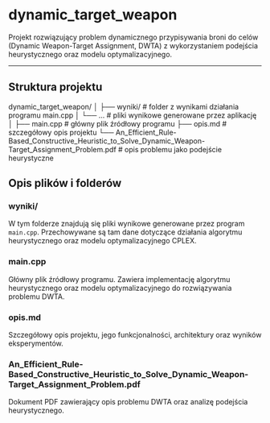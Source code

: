 # dynamic_target_weapon

Projekt rozwiązujący problem dynamicznego przypisywania broni do celów (Dynamic Weapon-Target Assignment, DWTA) z wykorzystaniem podejścia heurystycznego oraz modelu optymalizacyjnego.

---

## Struktura projektu

dynamic_target_weapon/
│
├── wyniki/ # folder z wynikami działania programu main.cpp
│ └── ... # pliki wynikowe generowane przez aplikację
│
├── main.cpp # główny plik źródłowy programu
├── opis.md # szczegółowy opis projektu
└── An_Efficient_Rule-Based_Constructive_Heuristic_to_Solve_Dynamic_Weapon-Target_Assignment_Problem.pdf # opis problemu jako podejście heurystyczne

## Opis plików i folderów

### wyniki/
W tym folderze znajdują się pliki wynikowe generowane przez program `main.cpp`. Przechowywane są tam dane dotyczące działania algorytmu heurystycznego oraz modelu optymalizacyjnego CPLEX.

### main.cpp
Główny plik źródłowy programu. Zawiera implementację algorytmu heurystycznego oraz modelu optymalizacyjnego do rozwiązywania problemu DWTA.

### opis.md
Szczegółowy opis projektu, jego funkcjonalności, architektury oraz wyników eksperymentów.

### An_Efficient_Rule-Based_Constructive_Heuristic_to_Solve_Dynamic_Weapon-Target_Assignment_Problem.pdf
Dokument PDF zawierający opis problemu DWTA oraz analizę podejścia heurystycznego.
